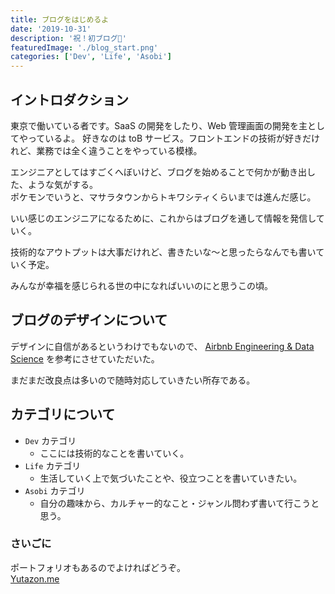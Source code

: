 ```yaml
---
title: ブログをはじめるよ
date: '2019-10-31'
description: '祝！初ブログ🎉'
featuredImage: './blog_start.png'
categories: ['Dev', 'Life', 'Asobi']
---
```


## イントロダクション

東京で働いている者です。SaaS の開発をしたり、Web 管理画面の開発を主としてやっているよ。
好きなのは toB サービス。フロントエンドの技術が好きだけれど、業務では全く違うことをやっている模様。

エンジニアとしてはすごくへぼいけど、ブログを始めることで何かが動き出した、ような気がする。  
ポケモンでいうと、マサラタウンからトキワシティくらいまでは進んだ感じ。

いい感じのエンジニアになるために、これからはブログを通して情報を発信していく。

技術的なアウトプットは大事だけれど、書きたいな〜と思ったらなんでも書いていく予定。

みんなが幸福を感じられる世の中になればいいのにと思うこの頃。

## ブログのデザインについて

デザインに自信があるというわけでもないので、 [Airbnb Engineering & Data Science](https://medium.com/airbnb-engineering) を参考にさせていただいた。

まだまだ改良点は多いので随時対応していきたい所存である。

## カテゴリについて

- `Dev` カテゴリ
  - ここには技術的なことを書いていく。
- `Life` カテゴリ
  - 生活していく上で気づいたことや、役立つことを書いていきたい。
- `Asobi` カテゴリ
  - 自分の趣味から、カルチャー的なこと・ジャンル問わず書いて行こうと思う。

### さいごに

ポートフォリオもあるのでよければどうぞ。  
[Yutazon.me](https://yutazon.me/)
